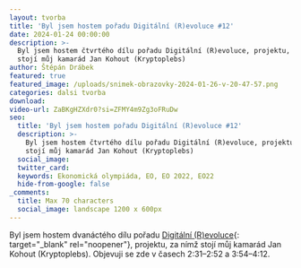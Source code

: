 ```yaml
---
layout: tvorba
title: 'Byl jsem hostem pořadu Digitální (R)evoluce #12'
date: 2024-01-24 00:00:00
description: >-
  Byl jsem hostem čtvrtého dílu pořadu Digitální (R)evoluce, projektu, za nímž
  stojí můj kamarád Jan Kohout (Kryptoplebs)
author: Štěpán Drábek
featured: true
featured_image: /uploads/snimek-obrazovky-2024-01-26-v-20-47-57.png
categories: dalsi tvorba
download:
video-url: ZaBKgHZXdr0?si=ZFMY4m9Zg3oFRuDw
seo:
  title: 'Byl jsem hostem pořadu Digitální (R)evoluce #12'
  description: >-
    Byl jsem hostem čtvrtého dílu pořadu Digitální (R)evoluce, projektu, za nímž
    stojí můj kamarád Jan Kohout (Kryptoplebs)
  social_image:
  twitter_card:
  keywords: Ekonomická olympiáda, EO, EO 2022, EO22
  hide-from-google: false
_comments:
  title: Max 70 characters
  social_image: landscape 1200 x 600px
---
```

Byl jsem hostem dvanáctého dílu pořadu&nbsp;[Digitální (R)evoluce](https://youtu.be/ZaBKgHZXdr0?si=ZFMY4m9Zg3oFRuDw){: target="_blank" rel="noopener"}, projektu, za nímž stojí můj kamarád Jan Kohout (Kryptoplebs). Objevuji se zde v časech 2:31–2:52 a 3:54–4:12.